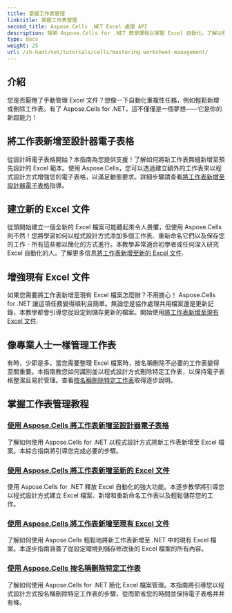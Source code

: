 ```yaml
---
title: 掌握工作表管理
linktitle: 掌握工作表管理
second_title: Aspose.Cells .NET Excel 處理 API
description: 探索 Aspose.Cells for .NET 教學課程以掌握 Excel 自動化。了解以程式設計方式在新的或現有的 Excel 檔案中新增/刪除工作表。
type: docs
weight: 25
url: /zh-hant/net/tutorials/cells/mastering-worksheet-management/
---
```

## 介紹

您是否厭倦了手動管理 Excel 文件？想像一下自動化重複性任務，例如輕鬆新增或刪除工作表。有了 Aspose.Cells for .NET，這不僅僅是一個夢想——它是你的新超能力！  

## 將工作表新增至設計器電子表格  

從設計師電子表格開始？本指南為您提供支援！了解如何將新工作表無縫新增至預先設計的 Excel 範本。使用 Aspose.Cells，您可以透過建立額外的工作表來以程式設計方式增強您的電子表格，以滿足動態要求。詳細步驟請查看[將工作表新增至設計器電子表格](./adding-worksheets-to-designer-spreadsheet/)指導。  

## 建立新的 Excel 文件  

從頭開始建立一個全新的 Excel 檔案可能聽起來令人畏懼，但使用 Aspose.Cells 則不然！您將學習如何以程式設計方式添加多個工作表、重新命名它們以及保存您的工作 - 所有這些都以簡化的方式進行。本教學非常適合初學者或任何深入研究 Excel 自動化的人。了解更多信息[將工作表新增至新的 Excel 文件](./adding-worksheets-to-new-excel-file/).  

## 增強現有 Excel 文件  

如果您需要將工作表新增至現有 Excel 檔案怎麼辦？不用擔心！ Aspose.Cells for .NET 讓這項任務變得順利且簡單。無論您是協作處理共用檔案還是更新記錄，本教學都會引導您從設定到儲存更新的檔案。開始使用[將工作表新增至現有 Excel 文件](./adding-worksheets-to-existing-excel-file/).  

## 像專業人士一樣管理工作表  

有時，少即是多。當您需要整理 Excel 檔案時，按名稱刪除不必要的工作表變得至關重要。本指南教您如何識別並以程式設計方式刪除特定工作表，以保持電子表格整潔且易於管理。查看[按名稱刪除特定工作表](./remove-specific-worksheets-by-name/)取得逐步說明。  

## 掌握工作表管理教程
### [使用 Aspose.Cells 將工作表新增至設計器電子表格](./adding-worksheets-to-designer-spreadsheet/)
了解如何使用 Aspose.Cells for .NET 以程式設計方式將新工作表新增至 Excel 檔案。本綜合指南將引導您完成必要的步驟。
### [使用 Aspose.Cells 將工作表新增至新的 Excel 文件](./adding-worksheets-to-new-excel-file/)
使用 Aspose.Cells for .NET 釋放 Excel 自動化的強大功能。本逐步教學將引導您以程式設計方式建立 Excel 檔案、新增和重新命名工作表以及輕鬆儲存您的工作。
### [使用 Aspose.Cells 將工作表新增至現有 Excel 文件](./adding-worksheets-to-existing-excel-file/)
了解如何使用 Aspose.Cells 輕鬆地將新工作表新增至 .NET 中的現有 Excel 檔案。本逐步指南涵蓋了從設定環境到儲存修改後的 Excel 檔案的所有內容。
### [使用 Aspose.Cells 按名稱刪除特定工作表](./remove-specific-worksheets-by-name/)
了解如何使用 Aspose.Cells for .NET 簡化 Excel 檔案管理。本指南將引導您以程式設計方式按名稱刪除特定工作表的步驟，從而節省您的時間並保持電子表格井井有條。